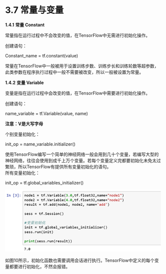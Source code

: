 # 3.7	常量与变量

**1.4.1**       **常量 Constant**

常量指在运行过程中不会改变的值，在TensorFlow中无需进行初始化操作。

创建语句：

Constant\_name = tf.constant\(value\)

常量在TensorFlow中一般被用于设置训练步数、训练步长和训练轮数等超参数，此类参数在程序执行过程中一般不需要被改变，所以一般被设置为常量。

**1.4.2**       **变量 Variable**

变量是指在运行过程中会改变的值，在TensorFlow中需要进行初始化操作。

创建语句：

name\_variable = tf.Variable\(value, name\)

**注意：V是大写字母**

个别变量初始化：

init\_op = name\_variable.initializer\(\)

使用TensorFlow编写一个简单的神经网络一般会用到几十个变量，若编写大型的神经网络，往往会使用到成千上万个变量。若每个变量定义完都要初始化未免太过繁琐，所以TensorFlow有提供所有变量初始化的语句。  
   所有变量初始化：

init\_op = tf.global\_variables\_initializer\(\)

![&#x56FE;10 &#x53D8;&#x91CF;&#x7684;&#x521D;&#x59CB;&#x5316;](../.gitbook/assets/image%20%28157%29.png)

如图10所示，初始化函数也需要调用会话进行执行。TensorFlow中定义的每个变量都要进行初始化，不然会报错。

